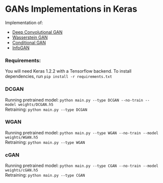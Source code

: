 # GANs Implementations in Keras  

Implementation of:  
- [Deep Convolutional GAN](https://arxiv.org/abs/1511.06434)  
- [Wasserstein GAN](https://arxiv.org/abs/1701.07875)  
- [Conditional GAN](https://arxiv.org/abs/1411.1784)  
- [InfoGAN](https://arxiv.org/abs/1606.03657)  

### Requirements:
You will need Keras 1.2.2 with a Tensorflow backend.
To install dependencies, run `pip install -r requirements.txt`  

### DCGAN  

Running pretrained model: `python main.py --type DCGAN --no-train --model weights/DCGAN.h5`  
Retraining: `python main.py --type DCGAN`  

### WGAN  

Running pretrained model: `python main.py --type WGAN --no-train --model weights/WGAN.h5`  
Retraining: `python main.py --type WGAN`  

### cGAN  

Running pretrained model: `python main.py --type CGAN --no-train --model weights/cGAN.h5`  
Retraining: `python main.py --type CGAN`  
